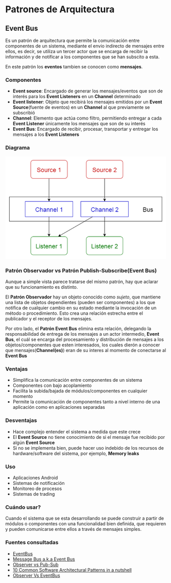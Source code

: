 # Patrones de Arquitectura

## Event Bus
Es un patrón de arquitectura que permite la comunicación entre componentes de un sistema, mediante el envio indirecto de 
mensajes entre ellos, es decir, se utiliza un tercer actor que se encarga de recibir la información y de notificar a los 
componentes que se han subscito a esta.

En este patrón los **eventos** tambien se conocen como **mensajes**.

### Componentes
* **Event source**: Encargado de generar los mensajes/eventos que son de interés para los **Event Listeners** en un **Channel** determinado
* **Event listener**: Objeto que recibirá los mensajes emitidos por un **Event Source**(fuente de eventos) en un **Channel** al que previamente se subscribió 
* **Channel**: Elemento que actúa como filtro, permitiendo entregar a cada **Event Listener** únicamente los mensajes que son de su interés
* **Event Bus**: Encargado de recibir, procesar, transportar y entregar los mensajes a los **Event Listeners**

### Diagrama

![Event Bus Diagram](/Event%20Bus.png)

### Patrón Observador vs Patrón Publish-Subscribe(Event Bus)
Aunque a simple vista parece tratarse del mismo patrón, hay que aclarar que su funcionamiento es distinto. 

El **Patrón Observador** hay un objeto conocido como *sujeto*, que mantiene una lista de objetos dependientes
(pueden ser componentes) a los que notifica de cualquier cambio en su estado mediante la invocación de un método o 
procedimiento. Esto crea una relación estrecha entre el publicador y el receptor de los mensajes.

Por otro lado, el **Patrón Event Bus** elimina esta relación, delegando la responsabilidad de entrega de los mensajes a un
actor intermedio, **Event Bus**, el cuál se encarga del procesamiento y distribución de mensajes a los objetos/componentes que 
esten interesados, los cuales dierón a conocer que mensajes(**Channel(es)**) eran de su interes al momento de conectarse al **Event Bus**

### Ventajas
* Simplifica la comunicación entre componentes de un sistema
* Componentes con bajo acoplamiento
* Facilita la subida/bajada de módulos/componentes en cualquier momento
* Permite la comunicación de componentes tanto a nivel interno de una aplicación como en aplicaciones separadas

### Desventajas
* Hace complejo entender el sistema a medida que este crece
* El **Event Source** no tiene conocimiento de si el mensaje fue recibido por algún **Event Source**
* Si no se implementa bien, puede hacer uso indebido de los recursos de hardware/software del sistema, por ejemplo, **Memory leaks**

### Uso
* Aplicaciones Android
* Sistemas de notificación
* Monitoreo de procesos
* Sistemas de trading

### Cuándo usar?
Cuando el sistema que se esta desarrollando se puede construir a partir de módulos o componentes con una funcionalidad bien definida, que requieren y pueden comunicarse entre ellos a través de mensajes simples.

### Fuentes consultadas
* [EventBus](https://github.com/greenrobot/EventBus) 
* [Message Bus a.k.a Event Bus](http://www.dossier-andreas.net/software_architecture/eventbus.html)
* [Observer vs Pub-Sub](https://hackernoon.com/observer-vs-pub-sub-pattern-50d3b27f838c)
* [10 Common Software Architectural Patterns in a nutshell](https://towardsdatascience.com/10-common-software-architectural-patterns-in-a-nutshell-a0b47a1e9013)
* [Observer Vs EventBus](https://medium.com/@Aida_Pro_/observer-vs-eventbus-patrones-de-dise%C3%B1o-cd8178f48c7d)
 
